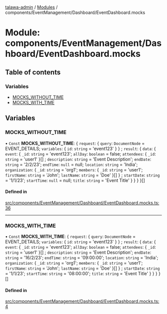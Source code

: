 [talawa-admin](../README.md) / [Modules](../modules.md) / components/EventManagement/Dashboard/EventDashboard.mocks

# Module: components/EventManagement/Dashboard/EventDashboard.mocks

## Table of contents

### Variables

- [MOCKS\_WITHOUT\_TIME](components_EventManagement_Dashboard_EventDashboard_mocks.md#mocks_without_time)
- [MOCKS\_WITH\_TIME](components_EventManagement_Dashboard_EventDashboard_mocks.md#mocks_with_time)

## Variables

### MOCKS\_WITHOUT\_TIME

• `Const` **MOCKS\_WITHOUT\_TIME**: \{ `request`: \{ `query`: `DocumentNode` = EVENT\_DETAILS; `variables`: \{ `id`: `string` = 'event123' \}  \} ; `result`: \{ `data`: \{ `event`: \{ `_id`: `string` = 'event123'; `allDay`: `boolean` = false; `attendees`: \{ `_id`: `string` = 'user1' \}[] ; `description`: `string` = 'Event Description'; `endDate`: `string` = '2/2/23'; `endTime`: ``null`` = null; `location`: `string` = 'India'; `organization`: \{ `_id`: `string` = 'org1'; `members`: \{ `_id`: `string` = 'user1'; `firstName`: `string` = 'John'; `lastName`: `string` = 'Doe' \}[]  \} ; `startDate`: `string` = '1/1/23'; `startTime`: ``null`` = null; `title`: `string` = 'Event Title' \}  \}  \}  \}[]

#### Defined in

[src/components/EventManagement/Dashboard/EventDashboard.mocks.ts:36](https://github.com/GlenDsza/talawa-admin/blob/d3cbd1e/src/components/EventManagement/Dashboard/EventDashboard.mocks.ts#L36)

___

### MOCKS\_WITH\_TIME

• `Const` **MOCKS\_WITH\_TIME**: \{ `request`: \{ `query`: `DocumentNode` = EVENT\_DETAILS; `variables`: \{ `id`: `string` = 'event123' \}  \} ; `result`: \{ `data`: \{ `event`: \{ `_id`: `string` = 'event123'; `allDay`: `boolean` = false; `attendees`: \{ `_id`: `string` = 'user1' \}[] ; `description`: `string` = 'Event Description'; `endDate`: `string` = '16/2/23'; `endTime`: `string` = '09:00:00'; `location`: `string` = 'India'; `organization`: \{ `_id`: `string` = 'org1'; `members`: \{ `_id`: `string` = 'user1'; `firstName`: `string` = 'John'; `lastName`: `string` = 'Doe' \}[]  \} ; `startDate`: `string` = '1/1/23'; `startTime`: `string` = '08:00:00'; `title`: `string` = 'Event Title' \}  \}  \}  \}[]

#### Defined in

[src/components/EventManagement/Dashboard/EventDashboard.mocks.ts:4](https://github.com/GlenDsza/talawa-admin/blob/d3cbd1e/src/components/EventManagement/Dashboard/EventDashboard.mocks.ts#L4)
